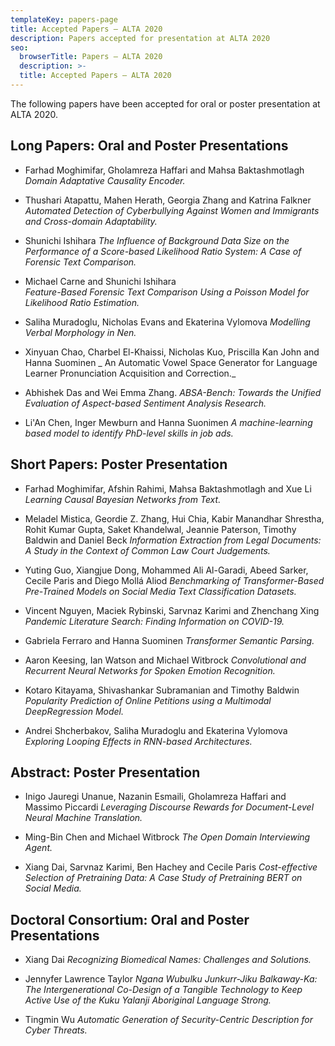 ```yaml
---
templateKey: papers-page
title: Accepted Papers – ALTA 2020
description: Papers accepted for presentation at ALTA 2020
seo:
  browserTitle: Papers – ALTA 2020
  description: >-
  title: Accepted Papers – ALTA 2020
---
```


The following papers have been accepted for oral or poster presentation at ALTA 2020.

## Long Papers: Oral and Poster Presentations

* Farhad Moghimifar, Gholamreza Haffari and Mahsa Baktashmotlagh  
_Domain Adaptative Causality Encoder._  

* Thushari Atapattu, Mahen Herath, Georgia Zhang and Katrina Falkner  
_Automated Detection of Cyberbullying Against Women and Immigrants and Cross-domain Adaptability._

* Shunichi Ishihara
_The Influence of Background Data Size on the Performance of a Score-based Likelihood Ratio System: A Case of Forensic Text Comparison._  

* Michael Carne and Shunichi Ishihara  
_Feature-Based Forensic Text Comparison Using a Poisson Model for Likelihood Ratio Estimation._  

* Saliha Muradoglu, Nicholas Evans and Ekaterina Vylomova
_Modelling Verbal Morphology in Nen._  

* Xinyuan Chao, Charbel El-Khaissi, Nicholas Kuo, Priscilla Kan John and Hanna Suominen
_ An Automatic Vowel Space Generator for Language Learner Pronunciation Acquisition and Correction._  

* Abhishek Das and Wei Emma Zhang. 
_ABSA-Bench: Towards the Unified Evaluation of Aspect-based Sentiment Analysis Research._  

* Li'An Chen, Inger Mewburn and Hanna Suonimen
_A machine-learning based model to identify PhD-level skills in job ads._  

## Short Papers: Poster Presentation

* Farhad Moghimifar, Afshin Rahimi, Mahsa Baktashmotlagh and Xue Li
_Learning Causal Bayesian Networks from Text._  

* Meladel Mistica, Geordie Z. Zhang, Hui Chia, Kabir Manandhar Shrestha, Rohit Kumar Gupta, Saket Khandelwal, Jeannie Paterson, Timothy Baldwin and Daniel Beck
_Information Extraction from Legal Documents: A Study in the Context of Common Law Court Judgements._  

* Yuting Guo, Xiangjue Dong, Mohammed Ali Al-Garadi, Abeed Sarker, Cecile Paris and Diego Mollá Aliod
_Benchmarking of Transformer-Based Pre-Trained Models on Social Media Text Classification Datasets._  

* Vincent Nguyen, Maciek Rybinski, Sarvnaz Karimi and Zhenchang Xing
_Pandemic Literature Search: Finding Information on COVID-19._  

* Gabriela Ferraro and Hanna Suominen
_Transformer Semantic Parsing._  

* Aaron Keesing, Ian Watson and Michael Witbrock
_Convolutional and Recurrent Neural Networks for Spoken Emotion Recognition._  

* Kotaro Kitayama, Shivashankar Subramanian and Timothy Baldwin
_Popularity Prediction of Online Petitions using a Multimodal DeepRegression Model._  

* Andrei Shcherbakov, Saliha Muradoglu and Ekaterina Vylomova
_Exploring Looping Effects in RNN-based Architectures._  


## Abstract: Poster Presentation

* Inigo Jauregi Unanue, Nazanin Esmaili, Gholamreza Haffari and Massimo Piccardi
_Leveraging Discourse Rewards for Document-Level Neural Machine Translation._  

* Ming-Bin Chen and Michael Witbrock
_The Open Domain Interviewing Agent._  

* Xiang Dai, Sarvnaz Karimi, Ben Hachey and Cecile Paris
_Cost-effective Selection of Pretraining Data: A Case Study of Pretraining BERT on Social Media._  


## Doctoral Consortium: Oral and Poster Presentations

* Xiang Dai
_Recognizing Biomedical Names: Challenges and Solutions._  

* Jennyfer Lawrence Taylor
_Ngana Wubulku Junkurr-Jiku Balkaway-Ka: The Intergenerational Co-Design of a Tangible Technology to Keep Active Use of the Kuku Yalanji Aboriginal Language Strong._  

* Tingmin Wu
_Automatic Generation of Security-Centric Description for Cyber Threats._  


